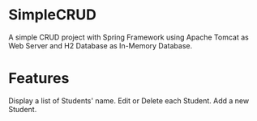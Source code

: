 # SimpleCRUD
A simple CRUD project with Spring Framework using Apache Tomcat as Web Server and H2 Database as In-Memory Database.

# Features
Display a list of Students' name. Edit or Delete each Student. Add a new Student.
